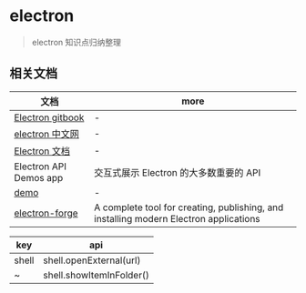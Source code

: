 # electron

> electron 知识点归纳整理

## 相关文档

| 文档                                                                                 | more                                                                                  |
| ------------------------------------------------------------------------------------ | ------------------------------------------------------------------------------------- |
| [Electron gitbook](https://wizardforcel.gitbooks.io/electron-doc/content/index.html) | -                                                                                     |
| [electron 中文网](https://electron.org.cn/)                                          | -                                                                                     |
| [Electron 文档](https://www.electronjs.cn/docs)                                      | -                                                                                     |
| Electron API Demos app                                                               | 交互式展示 Electron 的大多数重要的 API                                                |
| [demo](https://electron.org.cn/demo.html)                                            | -                                                                                     |
| [electron-forge](https://github.com/electron-userland/electron-forge)                | A complete tool for creating, publishing, and installing modern Electron applications |

| key   | api                      |
| ----- | ------------------------ |
| shell | shell.openExternal(url)  |
| ~     | shell.showItemInFolder() |